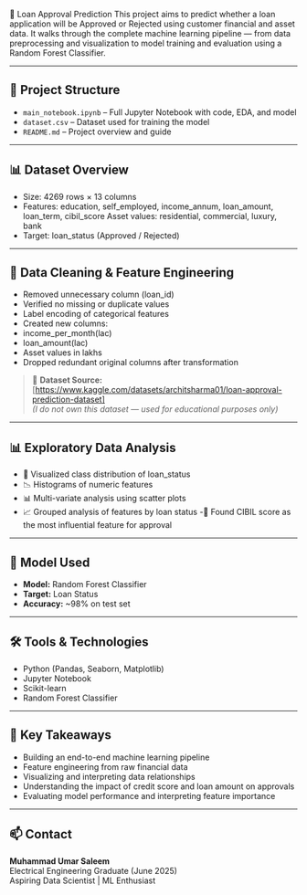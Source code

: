 🏦 Loan Approval Prediction
This project aims to predict whether a loan application will be Approved or Rejected using customer financial and asset data. It walks through the complete machine learning pipeline — from data preprocessing and visualization to model training and evaluation using a Random Forest Classifier.

---

## 📂 Project Structure

- `main_notebook.ipynb` – Full Jupyter Notebook with code, EDA, and model
- `dataset.csv` – Dataset used for training the model 
- `README.md` – Project overview and guide

---

## 📊 Dataset Overview

- Size: 4269 rows × 13 columns
- Features:
  education, self_employed, income_annum, loan_amount, loan_term, cibil_score
  Asset values: residential, commercial, luxury, bank
- Target: loan_status (Approved / Rejected)

---

 ## 🔧 Data Cleaning & Feature Engineering
- Removed unnecessary column (loan_id)
- Verified no missing or duplicate values
- Label encoding of categorical features
- Created new columns:
- income_per_month(lac)
- loan_amount(lac)
- Asset values in lakhs
- Dropped redundant original columns after transformation

> 📌 **Dataset Source:**  
> [https://www.kaggle.com/datasets/architsharma01/loan-approval-prediction-dataset]  
> *(I do not own this dataset — used for educational purposes only)*

---

## 📊 Exploratory Data Analysis

- 📌 Visualized class distribution of loan_status
- 📉 Histograms of numeric features
- 📊 Multi-variate analysis using scatter plots
- 📈 Grouped analysis of features by loan status
-🔎 Found CIBIL score as the most influential feature for approval

---

## 🧠 Model Used

- **Model:** Random Forest Classifier
- **Target:** Loan Status
- **Accuracy:** ~98% on test set

---

## 🛠️ Tools & Technologies

- Python (Pandas, Seaborn, Matplotlib)
- Jupyter Notebook
- Scikit-learn
- Random Forest Classifier

---

## 📌 Key Takeaways

- Building an end-to-end machine learning pipeline
- Feature engineering from raw financial data
- Visualizing and interpreting data relationships
- Understanding the impact of credit score and loan amount on approvals
- Evaluating model performance and interpreting feature importance


---

## 📫 Contact

**Muhammad Umar Saleem**  
Electrical Engineering Graduate (June 2025)  
Aspiring Data Scientist | ML Enthusiast  
